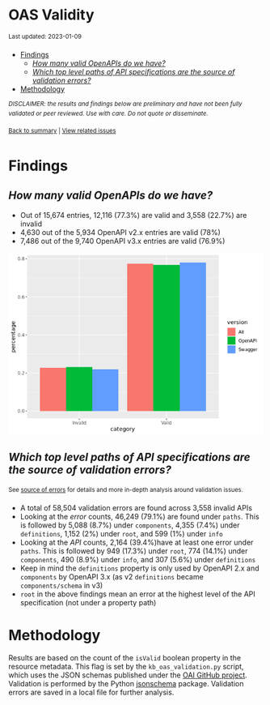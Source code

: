 OAS Validity
================
<sup>Last updated: 2023-01-09</sup>

- <a href="#findings" id="toc-findings">Findings</a>
  - <a href="#how-many-valid-openapis-do-we-have"
    id="toc-how-many-valid-openapis-do-we-have"><em>How many valid OpenAPIs
    do we have?</em></a>
  - <a
    href="#which-top-level-paths-of-api-specifications-are-the-source-of-validation-errors"
    id="toc-which-top-level-paths-of-api-specifications-are-the-source-of-validation-errors"><em>Which
    top level paths of API specifications are the source of validation
    errors?</em></a>
- <a href="#methodology" id="toc-methodology">Methodology</a>

<sup>*DISCLAIMER: the results and findings below are preliminary and
have not been fully validated or peer reviewed. Use with care. Do not
quote or disseminate.*</sup>

<sup>[Back to summary](oas_summary.md) \| [View related
issues](https://github.com/postman-open-technologies/knowledge-base/labels/oas%3Avalidity)</sup>

# Findings

## *How many valid OpenAPIs do we have?*

- Out of 15,674 entries, 12,116 (77.3%) are valid and 3,558 (22.7%) are
  invalid
- 4,630 out of the 5,934 OpenAPI v2.x entries are valid (78%)
- 7,486 out of the 9,740 OpenAPI v3.x entries are valid (76.9%)

![](oas_validity_files/figure-gfm/oas_validity_charts-1.png)<!-- -->

## *Which top level paths of API specifications are the source of validation errors?*

<sup>See [source of errors](oas_validity_errors.md) for details and more
in-depth analysis around validation issues.<sup>

- A total of 58,504 validation errors are found across 3,558 invalid
  APIs
- Looking at the *error* counts, 46,249 (79.1%) are found under `paths`.
  This is followed by 5,088 (8.7%) under `components`, 4,355 (7.4%)
  under `definitions`, 1,152 (2%) under `root`, and 599 (1%) under
  `info`
- Looking at the *API* counts, 2,164 (39.4%)have at least one error
  under `paths`. This is followed by 949 (17.3%) under `root`, 774
  (14.1%) under `components`, 490 (8.9%) under `info`, and 307 (5.6%)
  under `definitions`
- Keep in mind the `definitions` property is only used by OpenAPI 2.x
  and `components` by OpenAPI 3.x (as v2 `definitions` became
  `components/schema` in v3)
- `root` in the above findings mean an error at the highest level of the
  API specification (not under a property path)

# Methodology

Results are based on the count of the `isValid` boolean property in the
resource metadata. This flag is set by the `kb_oas_validation.py`
script, which uses the JSON schemas published under the [OAI GitHub
project](https://github.com/OAI/OpenAPI-Specification/tree/main/schemas).
Validation is performed by the Python
[jsonschema](https://github.com/python-jsonschema/jsonschema) package.
Validation errors are saved in a local file for further analysis.
